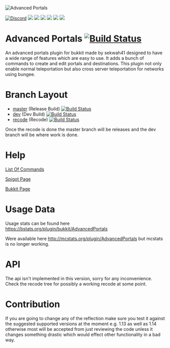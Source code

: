 ![Advanced Portals](https://i.imgur.com/UIF6cQR.png)

[![Discord](https://img.shields.io/discord/168282484037910528.svg?style=for-the-badge&logo=discord&logoColor=white)](https://discord.gg/fAJ3xJg)
[![](https://img.shields.io/github/contributors/sekwah41/Advanced-Portals.svg?style=for-the-badge&logo=github)](https://github.com/sekwah41/Advanced-Portals/graphs/contributors)
[![](https://img.shields.io/github/issues/sekwah41/Advanced-Portals.svg?style=for-the-badge&logo=github)](https://github.com/sekwah41/Advanced-Portals/issues)
[![](https://img.shields.io/github/issues-pr/sekwah41/Advanced-Portals.svg?style=for-the-badge&logo=github)](https://github.com/sekwah41/Advanced-Portals/pulls)
[![](https://img.shields.io/github/forks/sekwah41/Advanced-Portals.svg?style=for-the-badge&logo=github)](https://github.com/sekwah41/Advanced-Portals/network/members)
[![](https://img.shields.io/github/stars/sekwah41/Advanced-Portals.svg?style=for-the-badge&logo=github)](https://github.com/sekwah41/Advanced-Portals/stargazers)
[![](https://img.shields.io/github/license/sekwah41/Advanced-Portals.svg?logo=github&style=for-the-badge)](https://github.com/sekwah41/Advanced-Portals/blob/master/LICENSE.md)

Advanced Portals [![Build Status](https://travis-ci.org/sekwah41/Advanced-Portals.svg?branch=master)](https://travis-ci.org/sekwah41/Advanced-Portals/branches)
==============
An advanced portals plugin for bukkit made by sekwah41 designed to have a wide range of features which are easy to use. It adds a bunch of commands to create and edit portals and destinations. This plugin not only enable normal teleportation but also cross server teleportation for networks using bungee.

# Branch Layout
 * [master](https://github.com/sekwah41/Advanced-Portals/) (Release Build) [![Build Status](https://travis-ci.org/sekwah41/Advanced-Portals.svg?branch=master)](https://travis-ci.org/sekwah41/Advanced-Portals/branches)  
 * [dev](https://github.com/sekwah41/Advanced-Portals/tree/dev) (Dev Build) [![Build Status](https://travis-ci.org/sekwah41/Advanced-Portals.svg?branch=dev)](https://travis-ci.org/sekwah41/Advanced-Portals/branches)  
 * [recode](https://github.com/sekwah41/Advanced-Portals/tree/recode) (Recode) [![Build Status](https://travis-ci.org/sekwah41/Advanced-Portals.svg?branch=recode)](https://travis-ci.org/sekwah41/Advanced-Portals/branches)  

Once the recode is done the master branch will be releases and the dev branch will be where work is done.

# Help
[List Of Commands](https://github.com/sekwah41/Advanced-Portals/wiki/Commands)

[Spigot Page](https://www.spigotmc.org/resources/advanced-portals.14356/)

[Bukkit Page](http://dev.bukkit.org/bukkit-plugins/advanced-portals/)

# Usage Data
Usage stats can be found here https://bstats.org/plugin/bukkit/AdvancedPortals

Were available here http://mcstats.org/plugin/AdvancedPortals but mcstats is no longer working.

# API

The api isn't implemented in this version, sorry for any inconvenience. Check the recode tree for possibly a working recode at some point.

# Contribution
If you are going to change any of the reflection make sure you test it against the suggested supported versions at the moment e.g. 1.13 as well as 1.14 otherwise most will be accepted from just reviewing the code unless it changes something drastic which would effect other functionality in a bad way.
